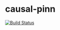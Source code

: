 # causal-pinn
[![Build Status](https://github.com/yourname/causal-pinn-comparison/actions/workflows/ci.yml/badge.svg )](https://github.com/yourname/causal-pinn-comparison/actions/workflows/ci.yml )
